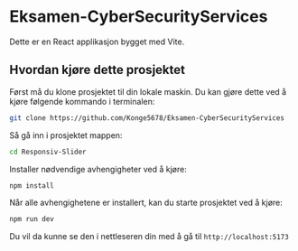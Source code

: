 # Eksamen-CyberSecurityServices

Dette er en React applikasjon bygget med Vite.

## Hvordan kjøre dette prosjektet

Først må du klone prosjektet til din lokale maskin. Du kan gjøre dette ved å kjøre følgende kommando i terminalen:

```sh
git clone https://github.com/Konge5678/Eksamen-CyberSecurityServices
```

Så gå inn i prosjektet mappen:
```sh
cd Responsiv-Slider
```

Installer nødvendige avhengigheter ved å kjøre:
```sh
npm install
```

Når alle avhengighetene er installert, kan du starte prosjektet ved å kjøre:
```sh
npm run dev
```

Du vil da kunne se den i nettleseren din med å gå til `http://localhost:5173` 



